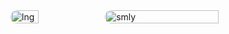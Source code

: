 <span style="display:flex">
<img style="border:0;border-radius:10px;width:30%" src="https://github-readme-stats.vercel.app/api/top-langs/?username=mizunoshota2001&layout=compact&theme=chartreuse-dark" alt="lng">
<img style="border:0;border-radius:10px;width:60%" src="https://github-profile-summary-cards.vercel.app/api/cards/profile-details?username=mizunoshota2001&theme=chartreuse_dark" alt="smly">
</span>
